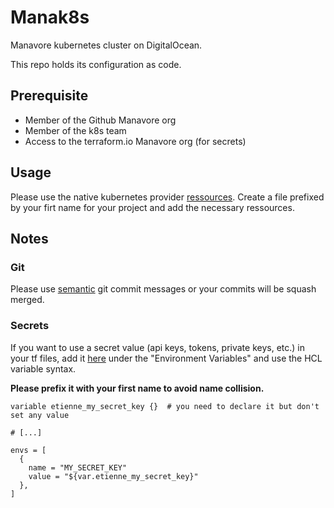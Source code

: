 # Manak8s

Manavore kubernetes cluster on DigitalOcean.

This repo holds its configuration as code.

## Prerequisite

- Member of the Github Manavore org
- Member of the k8s team
- Access to the terraform.io Manavore org (for secrets)

## Usage

Please use the native kubernetes provider [ressources](https://www.terraform.io/docs/providers/kubernetes/index.html).
Create a file prefixed by your firt name for your project and add the necessary ressources.

## Notes

### Git

Please use [semantic](https://seesparkbox.com/foundry/semantic_commit_messages) git commit messages or your commits will be squash merged.

### Secrets

If you want to use a secret value (api keys, tokens, private keys, etc.) in your tf files, add it [here](https://app.terraform.io/app/manavore/workspaces/manak8s/variables) under the "Environment Variables" and use the HCL variable syntax.

**Please prefix it with your first name to avoid name collision.**

```hcl
variable etienne_my_secret_key {}  # you need to declare it but don't set any value

# [...]

envs = [
  {
    name = "MY_SECRET_KEY"
    value = "${var.etienne_my_secret_key}"
  },
]
```
